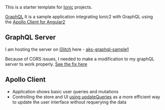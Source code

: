This is a starter template for [Ionic](http://ionicframework.com/docs/) projects.

 [GraphQL](http://graphql.org/) It is a sample application integrating Ionic2 with GraphQL using the [Apollo Client for Angular2](http://dev.apollodata.com/angular2/)


## GraphQL Server
I am hosting the server on [Glitch](https://glitch.com) here - [aks-graphql-sample1](https://glitch.com/edit/#!/aks-graphql-sample1?path=README.md:1:0)

Because of CORS issues, I needed to make a modification to my graphQL server to work properly. [See the fix here](https://github.com/apollographql/apollo-client/issues/529#issuecomment-264536745)

## Apollo Client 
- Application shows basic user queries and  mutations
- Controlling the store and UI [using updateQueries](http://dev.apollodata.com/angular2/cache-updates.html#updateQueries) as a more efficient way to update the user interface without requerying the data